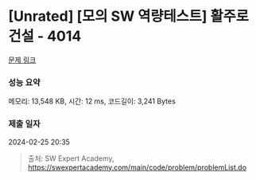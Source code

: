 # [Unrated] [모의 SW 역량테스트] 활주로 건설 - 4014 

[문제 링크](https://swexpertacademy.com/main/code/problem/problemDetail.do?contestProbId=AWIeW7FakkUDFAVH) 

### 성능 요약

메모리: 13,548 KB, 시간: 12 ms, 코드길이: 3,241 Bytes

### 제출 일자

2024-02-25 20:35



> 출처: SW Expert Academy, https://swexpertacademy.com/main/code/problem/problemList.do